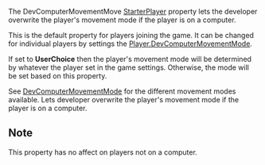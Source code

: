 The DevComputerMovementMove [StarterPlayer](https://developer.roblox.com/en-us/api-reference/class/StarterPlayer) property lets the developer overwrite the player's movement mode if the player is on a computer.

This is the default property for players joining the game. It can be changed for individual players by settings the [Player.DevComputerMovementMode](https://developer.roblox.com/en-us/api-reference/property/Player/DevComputerMovementMode).

If set to **UserChoice** then the player's movement mode will be determined by whatever the player set in the game settings. Otherwise, the mode will be set based on this property.

See [DevComputerMovementMode](https://developer.roblox.com/en-us/api-reference/enum/DevComputerMovementMode) for the different movement modes available. Lets developer overwrite the player's movement mode if the player is on a computer.

Note
----

This property has no affect on players not on a computer.